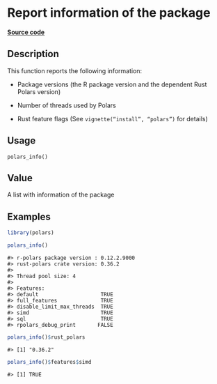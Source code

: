 

# Report information of the package

[**Source code**](https://github.com/pola-rs/r-polars/tree/main/R/polars_info.R#L15)

## Description

This function reports the following information:

<ul>
<li>

Package versions (the R package version and the dependent Rust Polars
version)

</li>
<li>

Number of threads used by Polars

</li>
<li>

Rust feature flags (See <code>vignette(“install”, “polars”)</code> for
details)

</li>
</ul>

## Usage

<pre><code class='language-R'>polars_info()
</code></pre>

## Value

A list with information of the package

## Examples

``` r
library(polars)

polars_info()
```

    #> r-polars package version : 0.12.2.9000
    #> rust-polars crate version: 0.36.2
    #> 
    #> Thread pool size: 4 
    #> 
    #> Features:                               
    #> default                    TRUE
    #> full_features              TRUE
    #> disable_limit_max_threads  TRUE
    #> simd                       TRUE
    #> sql                        TRUE
    #> rpolars_debug_print       FALSE

``` r
polars_info()$rust_polars
```

    #> [1] "0.36.2"

``` r
polars_info()$features$simd
```

    #> [1] TRUE
